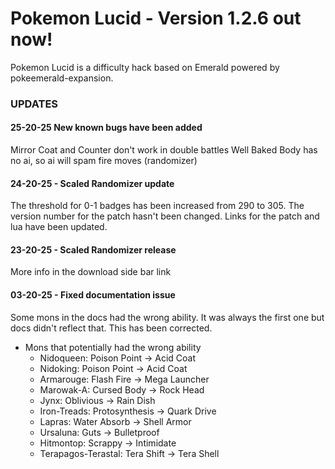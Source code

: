 # Pokemon Lucid - Version 1.2.6 out now!

Pokemon Lucid is a difficulty hack based on Emerald powered by pokeemerald-expansion.

### UPDATES

#### 25-20-25 New known bugs have been added
Mirror Coat and Counter don't work in double battles
Well Baked Body has no ai, so ai will spam fire moves (randomizer)

#### 24-20-25 - Scaled Randomizer update
The threshold for 0-1 badges has been increased from 290 to 305. The version number for the patch hasn't been changed. Links for the patch and lua have been updated.

#### 23-20-25 - Scaled Randomizer release
More info in the download side bar link

#### 03-20-25 - Fixed documentation issue
Some mons in the docs had the wrong ability. It was always the first one but docs didn't reflect that. This has been corrected.

* Mons that potentially had the wrong ability
  * Nidoqueen: Poison Point -> Acid Coat
  * Nidoking: Poison Point -> Acid Coat
  * Armarouge: Flash Fire -> Mega Launcher
  * Marowak-A: Cursed Body -> Rock Head
  * Jynx: Oblivious -> Rain Dish
  * Iron-Treads: Protosynthesis -> Quark Drive
  * Lapras: Water Absorb -> Shell Armor
  * Ursaluna: Guts -> Bulletproof
  * Hitmontop: Scrappy -> Intimidate
  * Terapagos-Terastal: Tera Shift -> Tera Shell










